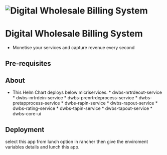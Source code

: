 # ![Digital Wholesale Billing System](file://dwbs.svg "Digital Wholesale Billing System")

# Digital Wholesale Billing System
  - Monetise your services and capture revenue every second

## Pre-requisites
  

## About
- This Helm Chart deploys below micriservices.
       * dwbs-nrtrdeout-service
	   * dwbs-nrtrdein-service
	   * dwbs-prenrtrdeprocess-service
	   * dwbs-pretapprocess-service
	   * dwbs-rapin-service
	   * dwbs-rapout-service
	   * dwbs-rating-service
	   * dwbs-tapin-service
	   * dwbs-tapout-service
	   * dwbs-core-ui

## Deployment
   select this app from lunch option in rancher then give the enviroment variables details and lunch this app.  